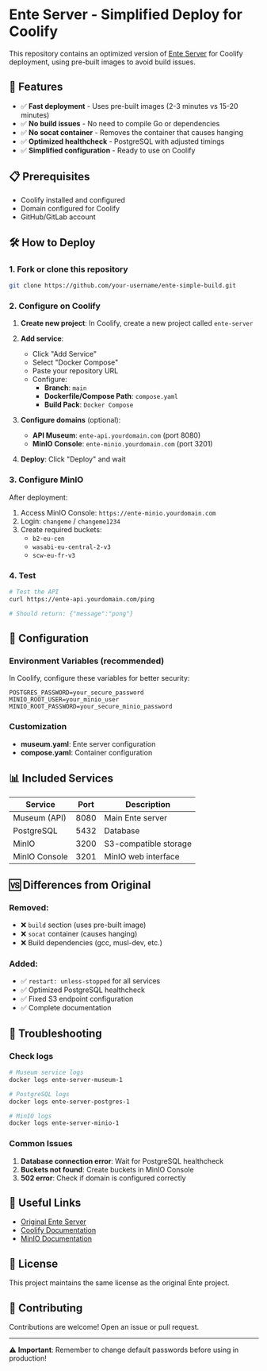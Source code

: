 # Ente Server - Simplified Deploy for Coolify

This repository contains an optimized version of [Ente Server](https://github.com/ente-io/ente) for Coolify deployment, using pre-built images to avoid build issues.

## 🚀 Features

- ✅ **Fast deployment** - Uses pre-built images (2-3 minutes vs 15-20 minutes)
- ✅ **No build issues** - No need to compile Go or dependencies
- ✅ **No socat container** - Removes the container that causes hanging
- ✅ **Optimized healthcheck** - PostgreSQL with adjusted timings
- ✅ **Simplified configuration** - Ready to use on Coolify

## 📋 Prerequisites

- Coolify installed and configured
- Domain configured for Coolify
- GitHub/GitLab account

## 🛠️ How to Deploy

### 1. Fork or clone this repository

```bash
git clone https://github.com/your-username/ente-simple-build.git
```

### 2. Configure on Coolify

1. **Create new project**: In Coolify, create a new project called `ente-server`

2. **Add service**: 
   - Click "Add Service"
   - Select "Docker Compose"
   - Paste your repository URL
   - Configure:
     - **Branch**: `main`
     - **Dockerfile/Compose Path**: `compose.yaml`
     - **Build Pack**: `Docker Compose`

3. **Configure domains** (optional):
   - **API Museum**: `ente-api.yourdomain.com` (port 8080)
   - **MinIO Console**: `ente-minio.yourdomain.com` (port 3201)

4. **Deploy**: Click "Deploy" and wait

### 3. Configure MinIO

After deployment:

1. Access MinIO Console: `https://ente-minio.yourdomain.com`
2. Login: `changeme` / `changeme1234`
3. Create required buckets:
   - `b2-eu-cen`
   - `wasabi-eu-central-2-v3`
   - `scw-eu-fr-v3`

### 4. Test

```bash
# Test the API
curl https://ente-api.yourdomain.com/ping

# Should return: {"message":"pong"}
```

## 🔧 Configuration

### Environment Variables (recommended)

In Coolify, configure these variables for better security:

```env
POSTGRES_PASSWORD=your_secure_password
MINIO_ROOT_USER=your_minio_user
MINIO_ROOT_PASSWORD=your_secure_minio_password
```

### Customization

- **museum.yaml**: Ente server configuration
- **compose.yaml**: Container configuration

## 📊 Included Services

| Service | Port | Description |
|---------|------|-------------|
| Museum (API) | 8080 | Main Ente server |
| PostgreSQL | 5432 | Database |
| MinIO | 3200 | S3-compatible storage |
| MinIO Console | 3201 | MinIO web interface |

## 🆚 Differences from Original

### Removed:
- ❌ `build` section (uses pre-built image)
- ❌ `socat` container (causes hanging)
- ❌ Build dependencies (gcc, musl-dev, etc.)

### Added:
- ✅ `restart: unless-stopped` for all services
- ✅ Optimized PostgreSQL healthcheck
- ✅ Fixed S3 endpoint configuration
- ✅ Complete documentation

## 🐛 Troubleshooting

### Check logs
```bash
# Museum service logs
docker logs ente-server-museum-1

# PostgreSQL logs
docker logs ente-server-postgres-1

# MinIO logs
docker logs ente-server-minio-1
```

### Common Issues

1. **Database connection error**: Wait for PostgreSQL healthcheck
2. **Buckets not found**: Create buckets in MinIO Console
3. **502 error**: Check if domain is configured correctly

## 🔗 Useful Links

- [Original Ente Server](https://github.com/ente-io/ente/tree/main/server)
- [Coolify Documentation](https://coolify.io/docs)
- [MinIO Documentation](https://docs.min.io/)

## 📝 License

This project maintains the same license as the original Ente project.

## 🤝 Contributing

Contributions are welcome! Open an issue or pull request.

---

⚠️ **Important**: Remember to change default passwords before using in production!

